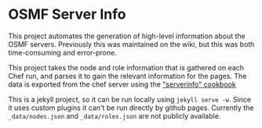 # OSMF Server Info

This project automates the generation of high-level information about
the OSMF servers. Previously this was maintained on the wiki, but this was
both time-consuming and error-prone.

This project takes the node and role information that is gathered on each Chef
run, and parses it to gain the relevant information for the pages. The data
is exported from the chef server using the ["serverinfo" cookbook](https://github.com/openstreetmap/chef/tree/master/cookbooks/serverinfo)

This is a jekyll project, so it can be run locally using `jekyll serve -w`.
Since it uses custom plugins it can't be run directly by github pages. Currently
the `_data/nodes.json` and `_data/roles.json` are not publicly available.
